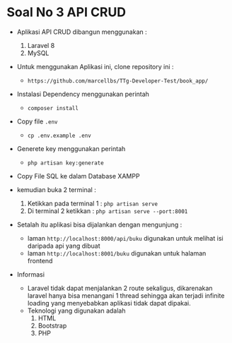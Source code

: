 # Soal No 3 API CRUD

- Aplikasi API CRUD dibangun menggunakan :
    1. Laravel 8
    2. MySQL
 
- Untuk menggunakan Aplikasi ini, clone repository ini :
    - `https://github.com/marcellbs/TTg-Developer-Test/book_app/`
 
- Instalasi Dependency menggunakan perintah
  - `composer install`
- Copy file `.env`
  - `cp .env.example .env`
- Generete key menggunakan perintah
    - `php artisan key:generate`
- Copy File SQL ke dalam Database XAMPP
- kemudian buka 2 terminal :
    1. Ketikkan pada terminal 1 :
          `php artisan serve`
    2. Di terminal 2 ketikkan :
           `php artisan serve --port:8001`
- Setalah itu aplikasi bisa dijalankan dengan mengunjung :
    - laman `http://localhost:8000/api/buku` digunakan untuk melihat isi daripada api yang dibuat
    - laman `http://localhost:8001/buku` digunakan untuk halaman frontend
 
- Informasi
    - Laravel tidak dapat menjalankan 2 route sekaligus, dikarenakan laravel hanya bisa menangani 1 thread sehingga akan terjadi infinite loading yang menyebabkan aplikasi tidak dapat dipakai.
    - Teknologi yang digunakan adalah
        1. HTML
        2. Bootstrap
        3. PHP

